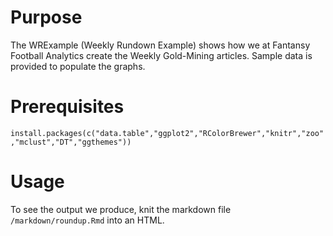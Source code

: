 
# Purpose

The WRExample (Weekly Rundown Example) shows how we at Fantansy Football Analytics create the Weekly Gold-Mining articles.  Sample
data is provided to populate the graphs.

# Prerequisites

`install.packages(c("data.table","ggplot2","RColorBrewer","knitr","zoo","mclust","DT","ggthemes"))`

# Usage

To see the output we produce, knit the markdown file `/markdown/roundup.Rmd` into an HTML.
